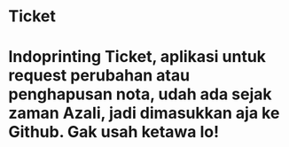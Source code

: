 # Ticket
# Indoprinting Ticket, aplikasi untuk request perubahan atau penghapusan nota, udah ada sejak zaman Azali, jadi dimasukkan aja ke Github. Gak usah ketawa lo!